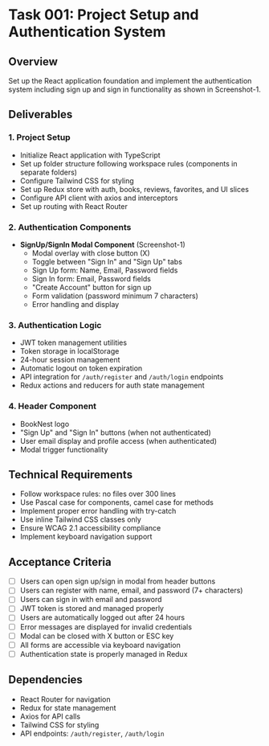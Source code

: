 # Task 001: Project Setup and Authentication System

## Overview
Set up the React application foundation and implement the authentication system including sign up and sign in functionality as shown in Screenshot-1.

## Deliverables

### 1. Project Setup
- Initialize React application with TypeScript
- Set up folder structure following workspace rules (components in separate folders)
- Configure Tailwind CSS for styling
- Set up Redux store with auth, books, reviews, favorites, and UI slices
- Configure API client with axios and interceptors
- Set up routing with React Router

### 2. Authentication Components
- **SignUp/SignIn Modal Component** (Screenshot-1)
  - Modal overlay with close button (X)
  - Toggle between "Sign In" and "Sign Up" tabs
  - Sign Up form: Name, Email, Password fields
  - Sign In form: Email, Password fields
  - "Create Account" button for sign up
  - Form validation (password minimum 7 characters)
  - Error handling and display

### 3. Authentication Logic
- JWT token management utilities
- Token storage in localStorage
- 24-hour session management
- Automatic logout on token expiration
- API integration for `/auth/register` and `/auth/login` endpoints
- Redux actions and reducers for auth state management

### 4. Header Component
- BookNest logo
- "Sign Up" and "Sign In" buttons (when not authenticated)
- User email display and profile access (when authenticated)
- Modal trigger functionality

## Technical Requirements
- Follow workspace rules: no files over 300 lines
- Use Pascal case for components, camel case for methods
- Implement proper error handling with try-catch
- Use inline Tailwind CSS classes only
- Ensure WCAG 2.1 accessibility compliance
- Implement keyboard navigation support

## Acceptance Criteria
- [ ] Users can open sign up/sign in modal from header buttons
- [ ] Users can register with name, email, and password (7+ characters)
- [ ] Users can sign in with email and password
- [ ] JWT token is stored and managed properly
- [ ] Users are automatically logged out after 24 hours
- [ ] Error messages are displayed for invalid credentials
- [ ] Modal can be closed with X button or ESC key
- [ ] All forms are accessible via keyboard navigation
- [ ] Authentication state is properly managed in Redux

## Dependencies
- React Router for navigation
- Redux for state management
- Axios for API calls
- Tailwind CSS for styling
- API endpoints: `/auth/register`, `/auth/login`